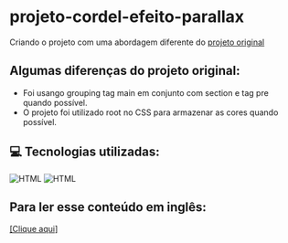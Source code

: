 # projeto-cordel-efeito-parallax
 Criando o projeto com uma abordagem diferente do [projeto original](https://professorguanabara.github.io/projeto-cordel/)


## Algumas diferenças do projeto original:
- Foi usango grouping tag main em conjunto com section e tag pre quando possível.
- O projeto foi utilizado root no CSS para armazenar as cores quando possível.

## 💻 Tecnologias utilizadas:
![HTML](https://skillicons.dev/icons?i=html&theme=light)
![HTML](https://skillicons.dev/icons?i=css&theme=light)

## Para ler esse conteúdo em inglês:

<a href="README-English.md">[Clique aqui]</a>